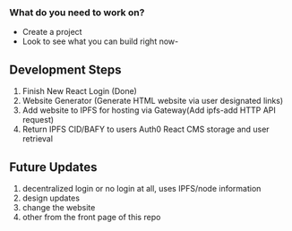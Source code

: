 ### What do you need to work on? 
- Create a project
- Look to see what you can build right now- 

## Development Steps

1. Finish New React Login (Done)
2. Website Generator (Generate HTML website via user designated links)
3. Add website to IPFS for hosting via Gateway(Add ipfs-add HTTP API request)
4. Return IPFS CID/BAFY to users Auth0 React CMS storage and user retrieval 


## Future Updates 

1. decentralized login or no login at all, uses IPFS/node information
2. design updates
3. change the website
4. other from the front page of this repo
